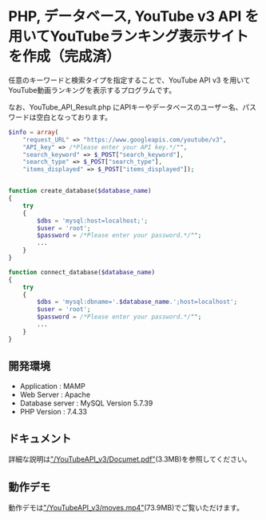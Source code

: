 # PHP, データベース, YouTube v3 API を用いてYouTubeランキング表示サイトを作成（完成済）
任意のキーワードと検索タイプを指定することで、YouTube API v3 を用いてYouTube動画ランキングを表示するプログラムです。

なお、YouTube_API_Result.php にAPIキーやデータベースのユーザー名、パスワードは空白となっております。
```PHP
$info = array(
    "request_URL" => "https://www.googleapis.com/youtube/v3",
    "API_key" => /*Please enter your API key.*/"",
    "search_keyword" => $_POST["search_keyword"],
    "search_type" => $_POST["search_type"],
    "items_displayed" => $_POST["items_displayed"]);


function create_database($database_name)
{
    try
    {
        $dbs = 'mysql:host=localhost;';
        $user = 'root';
        $password = /*Please enter your password.*/"";
        ...
    }
}

function connect_database($database_name)
{
    try
    {
        $dbs = 'mysql:dbname='.$database_name.';host=localhost';
        $user = 'root';
        $password = /*Please enter your password.*/"";
        ...
    }
}

```

## 開発環境
- Application : MAMP
- Web Server : Apache
- Database server : MySQL Version 5.7.39
- PHP Version : 7.4.33

## ドキュメント
詳細な説明は["/YouTubeAPI_v3/Documet.pdf"](./Documet.pdf)(3.3MB)を参照してください。

## 動作デモ
動作デモは["/YouTubeAPI_v3/moves.mp4"](./moves.mp4)(73.9MB)でご覧いただけます。
